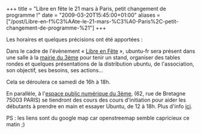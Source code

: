 +++
title = "Libre en fête le 21 mars à Paris, petit changement de programme !"
date = "2009-03-20T15:45:00+01:00"
aliases = ["/post/Libre-en-f%C3%AAte-le-21-mars-%C3%A0-Paris%2C-petit-changement-de-programme-%21"]
+++
    <p>Les horaires et quelques précisions ont été apportées :</p>



<p>Dans le cadre de l'évènement « <a href="http://www.libre-en-fete.net/" hreflang="fr">Libre en Fête</a> », ubuntu-fr sera présent dans une salle à la <a href="http://maps.google.fr/maps?oe=utf-8&amp;rls=com.ubuntu:fr:unofficial&amp;client=firefox-a&amp;q=2,+rue+Eug%C3%A8ne+Spuller+75003+PARIS&amp;um=1&amp;ie=UTF-8&amp;split=0&amp;gl=fr&amp;ei=UprASaujNJC0jAew9Pkt&amp;sa=X&amp;oi=geocode_result&amp;resnum=1&amp;ct=title" hreflang="fr">mairie du 3ème</a> pour tenir un stand, organiser des tables rondes et quelques présentations de la distribution ubuntu, de l'association, son objectif, ses besoins, ses actions…</p>


<p>Cela se déroulera ce samedi de 16h à 18h.</p>



<p>En parallèle, à l'<a href="http://maps.google.fr/maps?f=q&amp;source=s_q&amp;hl=fr&amp;q=&amp;vps=4&amp;jsv=150c&amp;sll=48.863155,2.362008&amp;sspn=0.008696,0.016823&amp;gl=fr&amp;g=62+Rue+de+Bretagne,+75003+Paris,+Paris,+Ile-de-France&amp;ie=UTF8&amp;geocode=FbOX6QIdmAokAA&amp;split=0" hreflang="fr">espace public numérique du 3ème</a>, (62, rue de Bretagne 75003 PARIS) se tiendront des cours des cours d'initiation pour aider les débutants à prendre en main et essayer Ubuntu, de 12 à 18h. Plus d'info <a href="http://www.espacepublicnumerique.fr/newsletter/news1/" hreflang="fr">ici</a>.</p>





<p>PS : les liens sont du google map car openstreemap semble capricieux ce matin ;)</p>